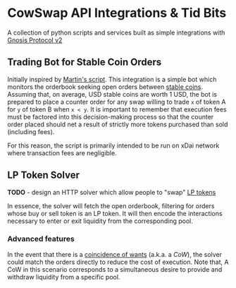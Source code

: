 # CowSwap API Integrations & Tid Bits

A collection of python scripts and services built as simple integrations
with [Gnosis Protocol v2](https://gnosis.io/protocol/)

## Trading Bot for Stable Coin Orders

Initially inspired by [Martin's script](https://pastebin.com/RZyfL08P). This integration
is a simple bot which monitors the orderbook seeking open orders
between [stable coins](https://en.wikipedia.org/wiki/Stablecoin). Assuming that, on
average, USD stable coins are worth 1 USD, the bot is prepared to place a counter order
for any swap willing to trade `x` of token A for `y` of token B when `x < y`. It is
important to remember that execution fees must be factored into this decision-making
process so that the counter order placed should net a result of strictly more tokens
purchased than sold (including fees).

For this reason, the script is primarily intended to be run on xDai network where
transaction fees are negligible.



## LP Token Solver

**TODO** - design an HTTP solver which allow people to "swap"
[LP tokens](https://coinmarketcap.com/alexandria/glossary/liquidity-provider-tokens-lp-tokens)

In essence, the solver will fetch the open orderbook, filtering for orders whose buy or
sell token is an LP token. It will then encode the interactions necessary to enter or
exit liquidity from the corresponding pool.

### Advanced features

In the event that there is a
[coincidence of wants](https://en.wikipedia.org/wiki/Coincidence_of_wants)
(a.k.a. a *CoW*), the solver could match the orders directly to reduce the cost of
execution. Note that, A CoW in this scenario corresponds to a simultaneous desire to
provide and withdraw liquidity from a specific pool. 
